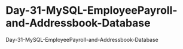 # Day-31-MySQL-EmployeePayroll-and-Addressbook-Database
Day-31-MySQL-EmployeePayroll-and-Addressbook-Database
